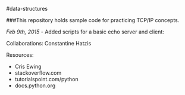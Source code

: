 #data-structures

###This repository holds sample code for practicing TCP/IP concepts.

*Feb 9th, 2015* - Added scripts for a basic echo server and client:

Collaborations:
Constantine Hatzis


Resources:
<ul>
<li>Cris Ewing</li>
<li>stackoverflow.com</li>
<li>tutorialspoint.com/python</li>
<li>docs.python.org</li>
</ul>
